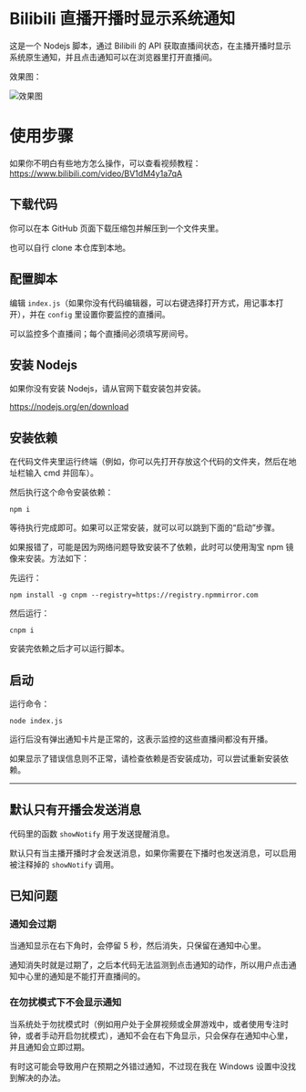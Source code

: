 # Bilibili 直播开播时显示系统通知

这是一个 Nodejs 脚本，通过 Bilibili 的 API 获取直播间状态，在主播开播时显示系统原生通知，并且点击通知可以在浏览器里打开直播间。

效果图：

![效果图](https://saber.love/f/20230609_232047.png)

# 使用步骤

如果你不明白有些地方怎么操作，可以查看视频教程：https://www.bilibili.com/video/BV1dM4y1a7qA

## 下载代码

你可以在本 GitHub 页面下载压缩包并解压到一个文件夹里。

也可以自行 clone 本仓库到本地。

## 配置脚本

编辑 `index.js`（如果你没有代码编辑器，可以右键选择打开方式，用记事本打开），并在 `config` 里设置你要监控的直播间。

可以监控多个直播间；每个直播间必须填写房间号。

## 安装 Nodejs

如果你没有安装 Nodejs，请从官网下载安装包并安装。

https://nodejs.org/en/download

## 安装依赖

在代码文件夹里运行终端（例如，你可以先打开存放这个代码的文件夹，然后在地址栏输入 cmd 并回车）。

然后执行这个命令安装依赖：

```shell
npm i
```

等待执行完成即可。如果可以正常安装，就可以可以跳到下面的“启动”步骤。

如果报错了，可能是因为网络问题导致安装不了依赖，此时可以使用淘宝 npm 镜像来安装。方法如下：

先运行：

```shell
npm install -g cnpm --registry=https://registry.npmmirror.com
```

然后运行：

```shell
cnpm i
```

安装完依赖之后才可以运行脚本。

## 启动

运行命令：

```shell
node index.js
```

运行后没有弹出通知卡片是正常的，这表示监控的这些直播间都没有开播。

如果显示了错误信息则不正常，请检查依赖是否安装成功，可以尝试重新安装依赖。

--------------

## 默认只有开播会发送消息

代码里的函数 `showNotify` 用于发送提醒消息。

默认只有当主播开播时才会发送消息，如果你需要在下播时也发送消息，可以启用被注释掉的 `showNotify` 调用。

## 已知问题

### 通知会过期

当通知显示在右下角时，会停留 5 秒，然后消失，只保留在通知中心里。

通知消失时就是过期了，之后本代码无法监测到点击通知的动作，所以用户点击通知中心里的通知是不能打开直播间的。

### 在勿扰模式下不会显示通知

当系统处于勿扰模式时（例如用户处于全屏视频或全屏游戏中，或者使用专注时钟，或者手动开启勿扰模式），通知不会在右下角显示，只会保存在通知中心里，并且通知会立即过期。

有时这可能会导致用户在预期之外错过通知，不过现在我在 Windows 设置中没找到解决的办法。
